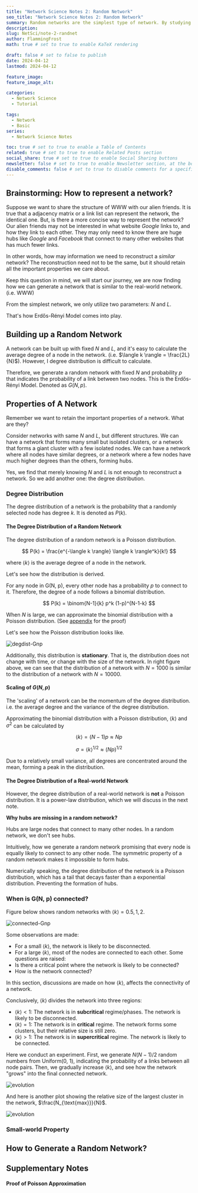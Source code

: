 ```yaml
---
title: "Network Science Notes 2: Random Network"
seo_title: "Network Science Notes 2: Random Network"
summary: Random networks are the simplest type of network. By studying random networks, I get to know what aspects of a network are important and how to measure them.
description: 
slug: NetSci/note-2-randnet
author: FlammingFrost
math: true # set to true to enable KaTeX rendering

draft: false # set to false to publish
date: 2024-04-12
lastmod: 2024-04-12

feature_image:
feature_image_alt:

categories:
  - Network Science
  - Tutorial

tags:
  - Network
  - Basic
series: 
  - Network Science Notes

toc: true # set to true to enable a Table of Contents
related: true # set to true to enable Related Posts section
social_share: true # set to true to enable Social Sharing buttons
newsletter: false # set to true to enable Newsletter section, at the bottom of the page
disable_comments: false # set to true to disable comments for a specific post
---
```


## Brainstorming: How to represent a network?

Suppose we want to share the structure of WWW with our alien friends. It is true that a adjacency matrix or a link list can represent the network, the identical one. But, is there a more concise way to represent the network? Our alien friends may not be interested in what website *Google* links to, and how they link to each other. They may only need to know there are huge hubs like *Google* and *Facebook* that connect to many other websites that has much fewer links.

In other words, how may information we need to reconstruct a *similar* network? The reconstruction need not to be the same, but it should retain all the important properties we care about.

Keep this question in mind, we will start our journey, we are now finding how we can generate a network that is similar to the real-world network. (i.e. WWW)

From the simplest network, we only utilize two parameters: $N$ and $L$.

That's how Erdős-Rényi Model comes into play.

## Building up a Random Network

A network can be built up with fixed $N$ and $L$, and it's easy to calculate the average degree of a node in the network. (i.e. $\langle k \rangle = \frac{2L}{N}$). However, I degree distribution is difficult to calculate.

Therefore, we generate a random network with fixed $N$ and probability $p$ that indicates the probability of a link between two nodes. This is the Erdős-Rényi Model. Denoted as $G(N, p)$.

## Properties of A Network

Remember we want to retain the important properties of a network. What are they? 

Consider networks with same $N$ and $L$, but different structures. We can have a network that forms many small but isolated clusters, or a network that forms a giant cluster with a few isolated nodes. We can have a network where all nodes have similar degrees, or a network where a few nodes have much higher degrees than the others, forming hubs.

Yes, we find that merely knowing $N$ and $L$ is not enough to reconstruct a network. So we add another one: the degree distribution.

### Degree Distribution

The degree distribution of a network is the probability that a randomly selected node has degree $k$. It is denoted as $P(k)$.

#### The Degree Distribution of a Random Network

The degree distribution of a random network is a Poisson distribution.

$$
P(k) = \frac{e^{-\langle k \rangle} \langle k \rangle^k}{k!}
$$

where $\langle k \rangle$ is the average degree of a node in the network.

Let's see how the distribution is derived.

For any node in G(N, p), every other node has a probability $p$ to connect to it. Therefore, the degree of a node follows a binomial distribution.

$$
P(k) = \binom{N-1}{k} p^k (1-p)^{N-1-k}
$$

When $N$ is large, we can approximate the binomial distribution with a Poisson distribution. (See [appendix](#proof-of-poisson-approximation) for the proof)

Let's see how the Poisson distribution looks like.

![degdist-Gnp](fig/imgrow1.png)

Additionally, this distribution is **stationary**. That is, the distribution does not change with time, or change with the size of the network. In right figure above, we can see that the distribution of a network with $N=1000$ is similar to the distribution of a network with $N=10000$.

#### Scaling of $G(N, p)$

The 'scaling' of a network can be the momentum of the degree distribution. i.e. the average degree and the variance of the degree distribution.

Approximating the binomial distribution with a Poisson distribution, $\langle k \rangle$ and $\sigma^2$ can be calculated by

$$
\langle k \rangle = (N-1)p \approx Np
$$

$$
\sigma = \langle k \rangle ^{1/2} \approx (Np)^{1/2}
$$

Due to a relatively small variance, all degrees are concentrated around the mean, forming a peak in the distribution.

#### The Degree Distribution of a Real-world Network

However, the degree distribution of a real-world network is **not** a Poisson distribution. It is a power-law distribution, which we will discuss in the next note.

**Why hubs are missing in a random network?**

Hubs are large nodes that connect to many other nodes. In a random network, we don't see hubs. 

Intuitively, how we generate a random network promising that every node is equally likely to connect to any other node. The symmetric property of a random network makes it impossible to form hubs.

Numerically speaking, the degree distribution of the network is a Poisson distribution, which has a tail that decays faster than a exponential distribution. Preventing the formation of hubs.

### When is G(N, p) connected?

Figure below shows random networks with $\langle k \rangle = 0.5, 1, 2$.

![connected-Gnp](fig/imgrow2.png)

Some observations are made:
- For a small $\langle k \rangle$, the network is likely to be disconnected.
- For a large $\langle k \rangle$, most of the nodes are connected to each other.
Some questions are raised:
- Is there a critical point where the network is likely to be connected?
- How is the network connected?

In this section, discussions are made on how $\langle k \rangle$, affects the connectivity of a network. 

Conclusively, $\langle k \rangle$ divides the network into three regions:
- $\langle k \rangle < 1$: The network is in **subcritical** regime/phases. The network is likely to be disconnected.
- $\langle k \rangle = 1$: The network is in **critical** regime. The network forms some clusters, but their relative size is still zero.
- $\langle k \rangle > 1$: The network is in **supercritical** regime. The network is likely to be connected.

Here we conduct an experiment. First, we generate $N(N-1)/2$ random numbers from Uniform(0, 1), indicating the probability of a links between all node pairs. Then, we gradually increase $\langle k \rangle$, and see how the network "grows" into the final connected network.

![evolution](fig/imgrow3.png)

And here is another plot showing the relative size of the largest cluster in the network, $\frac{N_{\text{max}}}{N}$.

![evolution](fig/NmaxNratio_anno.png)



### Small-world Property

## How to Generate a Random Network?

## Supplementary Notes

#### Proof of Poisson Approximation